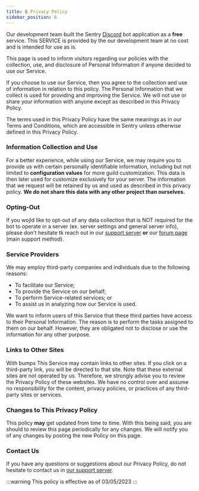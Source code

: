 ```yaml
---
title: 🔒 Privacy Policy
sidebar_position: 6
---
```


Our development team built the Sentry [Discord](https://discord.com/) bot application as a **free** service. This SERVICE is provided by the our development team at no cost and is intended for use as is.

This page is used to inform visitors regarding our policies with the collection, use, and disclosure of Personal Information if anyone decided to use our Service.

If you choose to use our Service, then you agree to the collection and use of information in relation to this policy. The Personal Information that we collect is used for providing and improving the Service. We will not use or share your information with anyone except as described in this Privacy Policy.

The terms used in this Privacy Policy have the same meanings as in our Terms and Conditions, which are accessible in Sentry unless otherwise defined in this Privacy Policy.

### Information Collection and Use

For a better experience, while using our Service, we may require you to provide us with certain personally identifiable information, including but not limited to **configuration values** for more guild customization. This data is then later used for customize exclusively for your server. The information that we request will be retained by us and used as described in this privacy policy. **We do not share this data with any other project than ourselves.**

### Opting-Out
If you wojld like to opt-out of any data collection that is NOT required for the bot to operate in a server (ex. server settings and general server info), please don't hesitate tk reach out in our [support server](https://discord.gg/qh7YUKmN3w) **or** our [forum page](https://help.nziie.xyz/t/partnerpal-support) (main support method).

### Service Providers

We may employ third-party companies and individuals due to the following reasons:

* To facilitate our Service;
* To provide the Service on our behalf;
* To perform Service-related services; or
* To assist us in analyzing how our Service is used.

We want to inform users of this Service that these third parties have access to their Personal Information. The reason is to perform the tasks assigned to them on our behalf. However, they are obligated not to disclose or use the information for any other purpose.

### Links to Other Sites

With bumps This Service may contain links to other sites. If you click on a third-party link, you will be directed to that site. Note that these external sites are not operated by us. Therefore, we strongly advise you to review the Privacy Policy of these websites. We have no control over and assume no responsibility for the content, privacy policies, or practices of any third-party sites or services.

### Changes to This Privacy Policy

This policy **may** get updated from time to time. With this being said, you are should to review this page periodically for any changes. We will notify you of any changes by posting the new Policy on this page.

### Contact Us

If you have any questions or suggestions about our Privacy Policy, do not hesitate to contact us in [our support server](https://discord.gg/qh7YUKmN3w).


:::warning
This policy is effective as of 03/05/2023
:::
